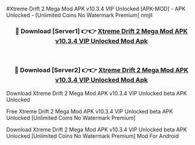 #Xtreme Drift 2 Mega Mod APK v10.3.4 VIP Unlocked [APK-MOD] - APK Unlocked - [Unlimited Coins No Watermark Premium] nmjll



<div align="center">

<h3>🔴 Download [Server1] 👉👉 <a href="https://momento.my/?title=Xtreme_Drift_2_Mega_Mod_APK_v10.3.4_VIP_Unlocked">Xtreme Drift 2 Mega Mod APK v10.3.4 VIP Unlocked Mod Apk</a></h3><br>

<h3>🔴 Download [Server2] 👉👉 <a href="https://momento.my/?title=Xtreme_Drift_2_Mega_Mod_APK_v10.3.4_VIP_Unlocked">Xtreme Drift 2 Mega Mod APK v10.3.4 VIP Unlocked Mod Apk</a></h3>
</div>



Download Xtreme Drift 2 Mega Mod APK v10.3.4 VIP Unlocked beta APK Unlocked

Free Xtreme Drift 2 Mega Mod APK v10.3.4 VIP Unlocked beta APK Unlocked [Unlimited Coins No Watermark Premium]

Download Xtreme Drift 2 Mega Mod APK v10.3.4 VIP Unlocked beta APK Unlocked [Unlimited Coins No Watermark Premium] Mod For Android
